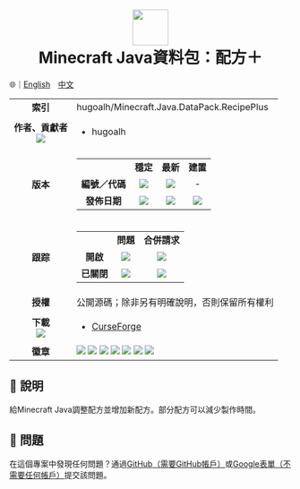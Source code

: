 # <div align="center"><img src="https://i.imgur.com/LRrh4Ms.png" height="64px;" /><br />Minecraft Java資料包：配方＋</div>

🌐｜[English](./README.md)　[中文](./README.zh-hant.md)

<table>
  <tr>
    <td align="center"><strong>索引</strong></td>
    <td>hugoalh/Minecraft.Java.DataPack.RecipePlus</td>
  </tr>
  <tr>
    <td align="center">
      <strong>作者、貢獻者</strong><br />
      <img src="https://img.shields.io/github/contributors/hugoalh/Minecraft.Java.DataPack.RecipePlus?color=000000&label=%20" />
    </td>
    <td>
      <ul>
        <li>hugoalh</li>
      </ul>
    </td>
  </tr>
  <tr>
    <td align="center"><strong>版本</strong></td>
    <td>
      <table>
        <tr align="center">
          <td></td>
          <td><strong>穩定</strong></td>
          <td><strong>最新</strong></td>
          <td><strong>建置</strong></td>
        </tr>
        <tr align="center">
          <td><strong>編號／代碼</strong></td>
          <td><img src="https://img.shields.io/github/release/hugoalh/Minecraft.Java.DataPack.RecipePlus?color=000000&label=%20" /></td>
          <td><img src="https://img.shields.io/github/release/hugoalh/Minecraft.Java.DataPack.RecipePlus?include_prereleases&color=000000&label=%20" /></td>
          <td>-</td>
        </tr>
        <tr align="center">
          <td><strong>發佈日期</strong></td>
          <td><img src="https://img.shields.io/github/release-date/hugoalh/Minecraft.Java.DataPack.RecipePlus?color=000000&label=%20" /></td>
          <td><img src="https://img.shields.io/github/release-date-pre/hugoalh/Minecraft.Java.DataPack.RecipePlus?color=000000&label=%20" /></td>
          <td><img src="https://img.shields.io/github/last-commit/hugoalh/Minecraft.Java.DataPack.RecipePlus/master?color=000000&label=%20" /></td>
        </tr>
      </table>
    </td>
  </tr>
  <tr>
    <td align="center"><strong>跟踪</strong></td>
    <td>
      <table>
        <tr align="center">
          <td></td>
          <td><strong>問題</strong></td>
          <td><strong>合併請求</strong></td>
        </tr>
        <tr align="center">
          <td><strong>開啟</strong></td>
          <td><img src="https://img.shields.io/github/issues-raw/hugoalh/Minecraft.Java.DataPack.RecipePlus?color=000000&label=%20" /></td>
          <td><img src="https://img.shields.io/github/issues-pr-raw/hugoalh/Minecraft.Java.DataPack.RecipePlus?color=000000&label=%20" /></td>
        </tr>
        <tr align="center">
          <td><strong>已關閉</strong></td>
          <td><img src="https://img.shields.io/github/issues-closed-raw/hugoalh/Minecraft.Java.DataPack.RecipePlus?color=000000&label=%20" /></td>
          <td><img src="https://img.shields.io/github/issues-pr-closed-raw/hugoalh/Minecraft.Java.DataPack.RecipePlus?color=000000&label=%20" /></td>
        </tr>
      </table>
    </td>
  </tr>
  <tr>
    <td align="center"><strong>授權</strong></td>
    <td>公開源碼；除非另有明確說明，否則保留所有權利</td>
  </tr>
  <tr>
    <td align="center">
      <strong>下載</strong><br />
      <img src="https://img.shields.io/github/downloads/hugoalh/Minecraft.Java.DataPack.RecipePlus/total?color=000000&label=%20" />
    </td>
    <td>
      <ul>
        <li><a href="https://www.curseforge.com/minecraft/customization/recipeplus">CurseForge</a></li>
      </ul>
    </td>
  </tr>
  <tr>
    <td align="center"><strong>徽章</strong></td>
    <td>
      <img src="https://img.shields.io/github/languages/count/hugoalh/Minecraft.Java.DataPack.RecipePlus?logo=github" />
      <img src="https://img.shields.io/github/languages/top/hugoalh/Minecraft.Java.DataPack.RecipePlus?logo=github" />
      <img src="https://img.shields.io/github/languages/code-size/hugoalh/Minecraft.Java.DataPack.RecipePlus?logo=github" />
      <img src="https://img.shields.io/github/repo-size/hugoalh/Minecraft.Java.DataPack.RecipePlus?logo=github" />
      <img src="https://img.shields.io/github/watchers/hugoalh/Minecraft.Java.DataPack.RecipePlus?logo=github" />
      <img src="https://img.shields.io/github/stars/hugoalh/Minecraft.Java.DataPack.RecipePlus?logo=github" />
      <img src="https://img.shields.io/github/forks/hugoalh/Minecraft.Java.DataPack.RecipePlus?logo=github" />
    </td>
  </tr>
</table>

## 📜 說明

給Minecraft Java調整配方並增加新配方。部分配方可以減少製作時間。

## 🐛 問題

在這個專案中發現任何問題？通過[GitHub（需要GitHub帳戶）](https://github.com/hugoalh/Minecraft.Java.DataPack.RecipePlus/issues)或[Google表單（不需要任何帳戶）](https://goo.gl/forms/yoecFL5qJYVl2d0i2)提交該問題。
